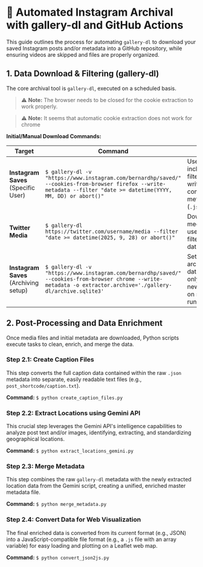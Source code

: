 # 🤖 Automated Instagram Archival with gallery-dl and GitHub Actions

This guide outlines the process for automating `gallery-dl` to download 
your saved Instagram posts and/or metadata into a GitHub repository, while 
ensuring videos are skipped and files are properly organized.

## 1. Data Download & Filtering (gallery-dl)

The core archival tool is `gallery-dl`, executed on a scheduled basis. 

> ⚠ **Note:** The browser needs to be closed for the cookie extraction to work properly.

> ⚠ **Note:** It seems that automatic cookie extraction does not work for chrome

**Initial/Manual Download Commands:**

| Target | Command | Notes | 
|  ----- | ----- | ----- | 
| **Instagram Saves** (Specific User) | `$ gallery-dl -v "https://www.instagram.com/bernardhp/saved/" --cookies-from-browser firefox --write-metadata --filter "date >= datetime(YYYY, MM, DD) or abort()"` | Uses Firefox, includes date filtering, and writes comprehensive metadata (`.json`). | 
| **Twitter Media** | `$ gallery-dl https://twitter.com/username/media --filter "date >= datetime(2025, 9, 28) or abort()"` | Downloads all media from a user's timeline, filtered by date. | 
| **Instagram Saves** (Archiving setup) | `$ gallery-dl -v "https://www.instagram.com/bernardhp/saved/" --cookies-from-browser chrome --write-metadata -o extractor.archive='./gallery-dl/archive.sqlite3'` | Sets up the archive database to only download new content on subsequent runs. | 


## 2. Post-Processing and Data Enrichment

Once media files and initial metadata are downloaded, Python scripts execute tasks to clean, enrich, and merge the data.

### Step 2.1: Create Caption Files

This step converts the full caption data contained within the raw `.json` metadata into separate, easily readable text files (e.g., `post_shortcode/caption.txt`).

**Command:**
`$ python create_caption_files.py`

### Step 2.2: Extract Locations using Gemini API

This crucial step leverages the Gemini API's intelligence capabilities to analyze post text and/or images, identifying, extracting, and standardizing geographical locations.

**Command:**
`$ python extract_locations_gemini.py`

### Step 2.3: Merge Metadata

This step combines the raw `gallery-dl` metadata with the newly extracted location data from the Gemini script, creating a unified, enriched master metadata file.

**Command:**
`$ python merge_metadata.py`

### Step 2.4: Convert Data for Web Visualization

The final enriched data is converted from its current format (e.g., JSON) into a JavaScript-compatible file format (e.g., a `.js` file with an array variable) for easy loading and plotting on a Leaflet web map.

**Command:**
`$ python convert_json2js.py`